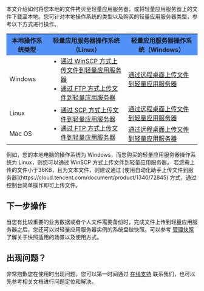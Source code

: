本文介绍如何将您本地的文件拷贝至轻量应用服务器，或将轻量应用服务器上的文件下载至本地。您可针对本地操作系统的类型以及购买的轻量应用服务器类型，参考以下方式进行操作。

 <table>
      <tr bgcolor=#5291F8>
        <th >本地操作系统类型</th>
        <th>轻量应用服务器操作系统（Linux）</th>
        <th>轻量应用服务器操作系统（Windows）</th>		 
      </tr>
      <tr>
        <td> Windows </td>
				<td>
					<ul style="margin: 0;"><li><a href="https://cloud.tencent.com/document/product/1207/53134">通过 WinSCP 方式上传文件到轻量应用服务器</a></li>
					<li><a href="https://cloud.tencent.com/document/product/1207/53212">通过 FTP 方式上传文件到轻量应用服务器</a></li></ul>
				</td>
				<td><a href="https://cloud.tencent.com/document/product/1207/53214">通过远程桌面上传文件到轻量应用服务器</a></td>
      </tr>
      <tr>
        <td> Linux </td>
				<td rowspan=2>
					<ul style="margin: 0;"><li><a href="https://cloud.tencent.com/document/product/1207/53215">通过 SCP 方式上传文件到轻量应用服务器</a></li>
					<li><a href="https://cloud.tencent.com/document/product/1207/53216">通过 FTP 方式上传文件到轻量应用服务器</a></li></ul></td>
				<td><a href="https://cloud.tencent.com/document/product/1207/53217">通过远程桌面上传文件到轻量应用服务器</a></td>
      </tr>
      <tr>
        <td>Mac OS</td>
        <td><a href="https://cloud.tencent.com/document/product/1207/53218">通过远程桌面上传文件到轻量应用服务器</a></td>
      </tr>
    </table>
例如，您的本地电脑的操作系统为 Windows，而您购买的轻量应用服务器操作系统为 Linux，则您可以通过 WinSCP 方式上传文件到轻量应用服务器。


<dx-alert infotype="explain" title="">
若您需上传的文件小于36KB，且为文本文件，则建议通过 [使用自动化助手上传文件到服务器](https://cloud.tencent.com/document/product/1340/72845) 方式，通过控制台简单操作即可上传文件。
</dx-alert>

## 下一步操作
当您有比较重要的业务数据或者个人文件需要备份时，完成文件上传到轻量应用服务器之后，您还可以对轻量应用服务器实例的系统盘做快照。可以参考 [管理快照](https://cloud.tencent.com/document/product/1207/48546) 了解关于快照适用的场景以及使用方式。

## 出现问题？
非常抱歉您在使用时出现问题，您可以第一时间通过 [在线支持](https://cloud.tencent.com/online-service?from=doc_1207) 联系我们，也可以先参考相关文档进行问题定位和解决。

